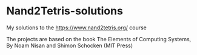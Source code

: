 # Nand2Tetris-solutions
My solutions to the https://www.nand2tetris.org/ course

The projects are based on the book The Elements of Computing Systems, By Noam Nisan and Shimon Schocken (MIT Press)
